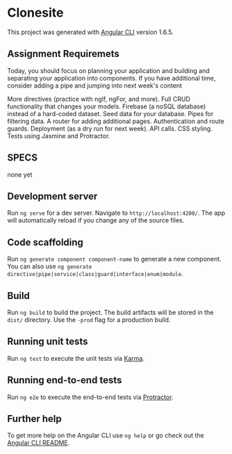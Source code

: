 # Clonesite

This project was generated with [Angular CLI](https://github.com/angular/angular-cli) version 1.6.5.

## Assignment Requiremets

Today, you should focus on planning your application and building and separating your application into components. If you have additional time, consider adding a pipe and jumping into next week's content

More directives (practice with ngIf, ngFor, and more).
Full CRUD functionality that changes your models.
Firebase (a noSQL database) instead of a hard-coded dataset.
Seed data for your database.
Pipes for filtering data.
A router for adding additional pages.
Authentication and route guards.
Deployment (as a dry run for next week).
API calls.
CSS styling.
Tests using Jasmine and Protractor.

## SPECS

none yet

## Development server

Run `ng serve` for a dev server. Navigate to `http://localhost:4200/`. The app will automatically reload if you change any of the source files.

## Code scaffolding

Run `ng generate component component-name` to generate a new component. You can also use `ng generate directive|pipe|service|class|guard|interface|enum|module`.

## Build

Run `ng build` to build the project. The build artifacts will be stored in the `dist/` directory. Use the `-prod` flag for a production build.

## Running unit tests

Run `ng test` to execute the unit tests via [Karma](https://karma-runner.github.io).

## Running end-to-end tests

Run `ng e2e` to execute the end-to-end tests via [Protractor](http://www.protractortest.org/).

## Further help

To get more help on the Angular CLI use `ng help` or go check out the [Angular CLI README](https://github.com/angular/angular-cli/blob/master/README.md).
